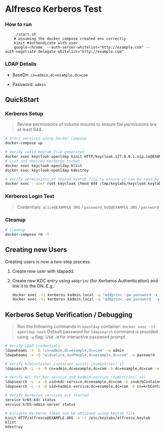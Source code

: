 # Alfresco Kerberos Test
### How to run 
```shell
    ./start.sh
    # assuming the docker compose created env correctly
    kinit #authendicate with user
    google-chrome  --auth-server-whitelist="http://example.com" --auth-negotiate-delegate-whitelist="http://example.com"
```

### LDAP Details

* BaseDn: `cn=admin,dc=example,dc=com`

* Password: `admin`


## QuickStart

### Kerberos Setup

> Review permissions of volume mounts to ensure file permissions are at least 644.

```sh
# Start services using Docker Compose
docker-compose up

# Verify valid keytab file generated
docker exec keycloak-openldap kinit HTTP/keycloak.127.0.0.1.nip.io@EXAMPLE.ORG -k -t /etc/keytabs/keycloak.keytab
# List and destroy Kerberos ticket
docker exec keycloak-openldap klist
docker exec keycloak-openldap kdestroy

# Verify permissions of shared keytab file to ensure it can be read by Keycloak
docker exec --user root keycloak chmod 644 /tmp/keytabs/keycloak.keytab
```

### Kerberos Login Test

> Credentials: `alice@EXAMPLE.ORG` / `password`, `bob@EXAMPLE.ORG` / `password`


### Cleanup

```sh
# Cleanup
docker-compose rm -f
```

## Creating new Users

Creating users is now a two-step process:

1. Create new user with ldapadd.

1. Create new KDC entry using `addprinc` (for Kerberos Authentication) and link it to the DN. E.g.:

   ```sh
   docker exec -ti kerberos kadmin.local -q "addprinc -pw password -x dn=uid=alice,ou=People,dc=example,dc=com alice"
   docker exec -ti kerberos kadmin.local -q "addprinc -pw password  -x dn=uid=alice,ou=People,dc=example,dc=com bob"
   ```

## Kerberos Setup Verification / Debugging

> Run the following commands in `openldap` container: `docker exec -it openldap bash`
> Default password for `ldapsearch` command is provided using `-w` flag. Use `-W` for interactive password prompt.

```sh
# Verify LDAP credentials
ldapwhoami -x -D "cn=admin,dc=example,dc=com" -w admin
ldapwhoami -x -D "uid=alice,ou=People,dc=example,dc=com" -w password

# Verify krbContainer container exists (numEntries: 1)
ldapsearch -L -x -D cn=admin,dc=example,dc=com -b dc=example,dc=com -w admin cn=krbContainer

# Verify ACL for kdc-service and kadmin-service (numEntries: 12)
ldapsearch -L -x -D uid=kdc-service,dc=example,dc=com -b cn=krbContainer,dc=example,dc=com -w password
ldapsearch -L -x -D uid=kadmin-service,dc=example,dc=com -b cn=krbContainer,dc=example,dc=com -w password

# Verify Kerberos services are started
service krb5-kdc status
service krb5-admin-server status

# Validate Kerberos token can be obtained using keytab file
kinit HTTP/alfresco@EXAMPLE.ORG -k -t /etc/keytabs/alfresco.keytab
klist
kdestroy
```

